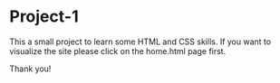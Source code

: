 # Project-1
This a small project to learn some HTML and CSS skills. If you want to visualize the site please click on the home.html page first.

Thank you!
